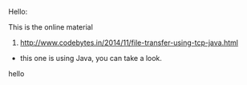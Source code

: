 Hello:

This is the online material

1. http://www.codebytes.in/2014/11/file-transfer-using-tcp-java.html
 + this one is using Java, you can take a look.

hello 